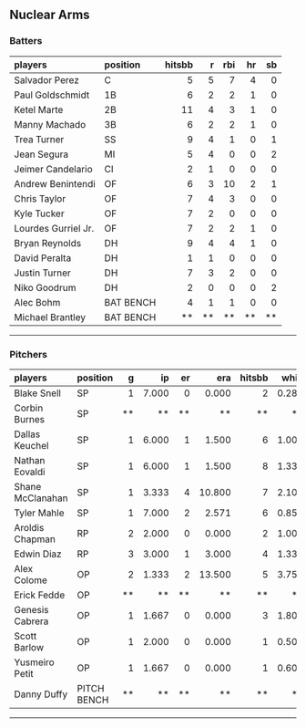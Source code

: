 ## Nuclear Arms

### Batters

 
|players             |position  | hitsbb|  r| rbi| hr| sb| 
|:-------------------|:---------|------:|--:|---:|--:|--:| 
|Salvador Perez      |C         |      5|  5|   7|  4|  0| 
|Paul Goldschmidt    |1B        |      6|  2|   2|  1|  0| 
|Ketel Marte         |2B        |     11|  4|   3|  1|  0| 
|Manny Machado       |3B        |      6|  2|   2|  1|  0| 
|Trea Turner         |SS        |      9|  4|   1|  0|  1| 
|Jean Segura         |MI        |      5|  4|   0|  0|  2| 
|Jeimer Candelario   |CI        |      2|  1|   0|  0|  0| 
|Andrew Benintendi   |OF        |      6|  3|  10|  2|  1| 
|Chris Taylor        |OF        |      7|  4|   3|  0|  0| 
|Kyle Tucker         |OF        |      7|  2|   0|  0|  0| 
|Lourdes Gurriel Jr. |OF        |      7|  2|   2|  1|  0| 
|Bryan Reynolds      |DH        |      9|  4|   4|  1|  0| 
|David Peralta       |DH        |      1|  1|   0|  0|  0| 
|Justin Turner       |DH        |      7|  3|   2|  0|  0| 
|Niko Goodrum        |DH        |      2|  0|   0|  0|  2| 
|Alec Bohm           |BAT BENCH |      4|  1|   1|  0|  0| 
|Michael Brantley    |BAT BENCH |     **| **|  **| **| **| 


* * *

### Pitchers

 
|players          |position    |  g|    ip| er|    era| hitsbb|  whip| so|  w| sv| 
|:----------------|:-----------|--:|-----:|--:|------:|------:|-----:|--:|--:|--:| 
|Blake Snell      |SP          |  1| 7.000|  0|  0.000|      2| 0.286| 10|  1|  0| 
|Corbin Burnes    |SP          | **|    **| **|     **|     **|    **| **| **| **| 
|Dallas Keuchel   |SP          |  1| 6.000|  1|  1.500|      6| 1.000|  3|  0|  0| 
|Nathan Eovaldi   |SP          |  1| 6.000|  1|  1.500|      8| 1.333|  7|  1|  0| 
|Shane McClanahan |SP          |  1| 3.333|  4| 10.800|      7| 2.100|  6|  0|  0| 
|Tyler Mahle      |SP          |  1| 7.000|  2|  2.571|      6| 0.857|  8|  1|  0| 
|Aroldis Chapman  |RP          |  2| 2.000|  0|  0.000|      2| 1.000|  4|  0|  1| 
|Edwin Diaz       |RP          |  3| 3.000|  1|  3.000|      4| 1.333|  4|  0|  1| 
|Alex Colome      |OP          |  2| 1.333|  2| 13.500|      5| 3.750|  0|  0|  0| 
|Erick Fedde      |OP          | **|    **| **|     **|     **|    **| **| **| **| 
|Genesis Cabrera  |OP          |  1| 1.667|  0|  0.000|      3| 1.800|  2|  0|  0| 
|Scott Barlow     |OP          |  1| 2.000|  0|  0.000|      1| 0.500|  2|  0|  1| 
|Yusmeiro Petit   |OP          |  1| 1.667|  0|  0.000|      1| 0.600|  0|  0|  0| 
|Danny Duffy      |PITCH BENCH | **|    **| **|     **|     **|    **| **| **| **| 


* * *


